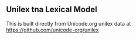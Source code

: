 Unilex tna Lexical Model
----------------------

This is built directly from Unicode.org unilex data at
https://github.com/unicode-org/unilex
